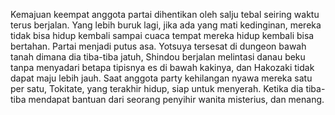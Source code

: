 Kemajuan keempat anggota partai dihentikan oleh salju tebal seiring waktu terus berjalan. Yang lebih buruk lagi, jika ada yang mati kedinginan, mereka tidak bisa hidup kembali sampai cuaca tempat mereka hidup kembali bisa bertahan. Partai menjadi putus asa. Yotsuya tersesat di dungeon bawah tanah dimana dia tiba-tiba jatuh, Shindou berjalan melintasi danau beku tanpa menyadari betapa tipisnya es di bawah kakinya, dan Hakozaki tidak dapat maju lebih jauh. Saat anggota party kehilangan nyawa mereka satu per satu, Tokitate, yang terakhir hidup, siap untuk menyerah. Ketika dia tiba-tiba mendapat bantuan dari seorang penyihir wanita misterius, dan menang.
